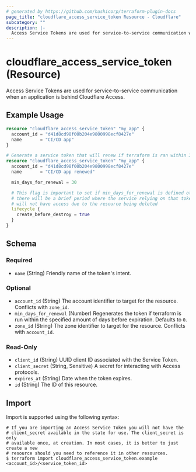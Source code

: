 ```yaml
---
# generated by https://github.com/hashicorp/terraform-plugin-docs
page_title: "cloudflare_access_service_token Resource - Cloudflare"
subcategory: ""
description: |-
  Access Service Tokens are used for service-to-service communication when an application is behind Cloudflare Access.
---
```


# cloudflare_access_service_token (Resource)

Access Service Tokens are used for service-to-service communication when an application is behind Cloudflare Access.

## Example Usage

```terraform
resource "cloudflare_access_service_token" "my_app" {
  account_id = "d41d8cd98f00b204e9800998ecf8427e"
  name       = "CI/CD app"
}

# Generate a service token that will renew if terraform is ran within 30 days of expiration
resource "cloudflare_access_service_token" "my_app" {
  account_id = "d41d8cd98f00b204e9800998ecf8427e"
  name       = "CI/CD app renewed"

  min_days_for_renewal = 30

  # This flag is important to set if min_days_for_renewal is defined otherwise
  # there will be a brief period where the service relying on that token
  # will not have access due to the resource being deleted
  lifecycle {
    create_before_destroy = true
  }
}
```

<!-- schema generated by tfplugindocs -->
## Schema

### Required

- `name` (String) Friendly name of the token's intent.

### Optional

- `account_id` (String) The account identifier to target for the resource. Conflicts with `zone_id`.
- `min_days_for_renewal` (Number) Regenerates the token if terraform is run within the specified amount of days before expiration. Defaults to `0`.
- `zone_id` (String) The zone identifier to target for the resource. Conflicts with `account_id`.

### Read-Only

- `client_id` (String) UUID client ID associated with the Service Token.
- `client_secret` (String, Sensitive) A secret for interacting with Access protocols.
- `expires_at` (String) Date when the token expires.
- `id` (String) The ID of this resource.

## Import

Import is supported using the following syntax:

```shell
# If you are importing an Access Service Token you will not have the
# client_secret available in the state for use. The client_secret is only
# available once, at creation. In most cases, it is better to just create a new
# resource should you need to reference it in other resources.
$ terraform import cloudflare_access_service_token.example <account_id>/<service_token_id>
```
